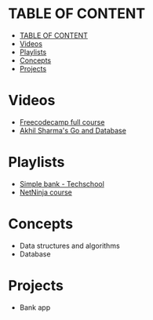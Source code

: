 # TABLE OF CONTENT
- [TABLE OF CONTENT](#table-of-content)
- [Videos](#videos)
- [Playlists](#playlists)
- [Concepts](#concepts)
- [Projects](#projects)


# Videos
- [Freecodecamp full course](https://www.youtube.com/watch?v=YS4e4q9oBaU&pp=ygUPZ29sYW5nIHR1dG9yaWFs)
- [Akhil Sharma's Go and Database](https://youtu.be/jFfo23yIWac)
# Playlists
- [Simple bank - Techschool](https://www.youtube.com/playlist?list=PLy_6D98if3ULEtXtNSY_2qN21VCKgoQAE)
- [NetNinja course](https://www.youtube.com/playlist?list=PL4cUxeGkcC9gC88BEo9czgyS72A3doDeM)
# Concepts
- Data structures and algorithms
- Database
# Projects
- Bank app